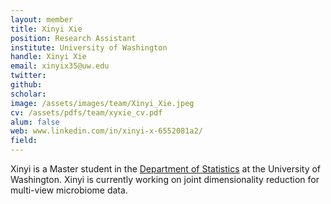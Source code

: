 ```yaml
---
layout: member
title: Xinyi Xie
position: Research Assistant
institute: University of Washington
handle: Xinyi Xie
email: xinyix35@uw.edu
twitter: 
github: 
scholar: 
image: /assets/images/team/Xinyi_Xie.jpeg
cv: /assets/pdfs/team/xyxie_cv.pdf
alum: false
web: www.linkedin.com/in/xinyi-x-6552081a2/
field: 
---
```


Xinyi is a Master student in the [Department of Statistics](https://stat.uw.edu/about-us/people/xinyi-xie) at the University of Washington. Xinyi is currently working on joint dimensionality reduction for multi-view microbiome data. 



